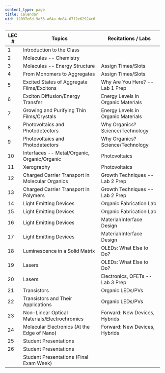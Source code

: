 ```yaml
---
content_type: page
title: Calendar
uid: 12097e6d-9a33-a64a-de84-6712e62924c6
---
```


| LEC # | Topics | Recitations / Labs |
| --- | --- | --- |
| 1 | Introduction to the Class |  |
| 2 | Molecules -- Chemistry |  |
| 3 | Molecules -- Energy Structure | Assign Times/Slots |
| 4 | From Monomers to Aggregates | Assign Times/Slots |
| 5 | Excited States of Aggregate Films/Excitons | Why Are You Here? -- Lab 1 Prep |
| 6 | Exciton Diffusion/Energy Transfer | Energy Levels in Organic Materials |
| 7 | Growing and Purifying Thin Films/Crystals | Energy Levels in Organic Materials |
| 8 | Photovoltaics and Photodetectors | Why Organics? Science/Technology |
| 9 | Photovoltaics and Photodetectors | Why Organics? Science/Technology |
| 10 | Interfaces -- Metal/Organic, Organic/Organic | Photovoltaics |
| 11 | Xerography | Photovoltaics |
| 12 | Charged Carrier Transport in Molecular Organics | Growth Techniques -- Lab 2 Prep |
| 13 | Charged Carrier Transport in Polymers | Growth Techniques -- Lab 2 Prep |
| 14 | Light Emitting Devices | Organic Fabrication Lab |
| 15 | Light Emitting Devices | Organic Fabrication Lab |
| 16 | Light Emitting Devices | Material/Interface Design |
| 17 | Light Emitting Devices | Material/Interface Design |
| 18 | Luminescence in a Solid Matrix | OLEDs: What Else to Do? |
| 19 | Lasers | OLEDs: What Else to Do? |
| 20 | Lasers | Electronics, OFETs -- Lab 3 Prep |
| 21 | Transistors | Organic LEDs/PVs |
| 22 | Transistors and Their Applications | Organic LEDs/PVs |
| 23 | Non-Linear Optical Materials/Electrochromics | Forward: New Devices, Hybrids |
| 24 | Molecular Electronics (At the Edge of Nano) | Forward: New Devices, Hybrids |
| 25 | Student Presentations |  |
| 26 | Student Presentations |  |
|  | Student Presentations (Final Exam Week) |
